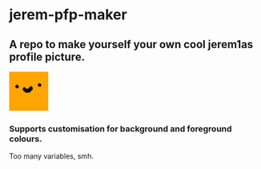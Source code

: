 # jerem-pfp-maker
## A repo to make yourself your own cool jerem1as profile picture.

![](jerem.png)

### Supports customisation for background and foreground colours.


Too many variables, smh.
